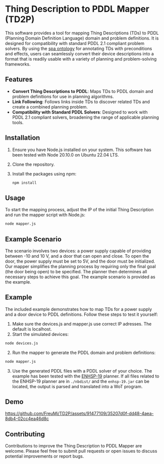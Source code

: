 # Thing Description to PDDL Mapper (TD2P)

This software provides a tool for mapping Thing Descriptions (TDs) to PDDL (Planning Domain Definition Language) domain and problem definitions. It is designed for compatibility with standard PDDL 2.1 compliant problem solvers. By using the [spa ontology](https://paul.ti.rw.fau.de/~jo00defe/voc/spa) for annotating TDs with preconditions and effects, users can seamlessly convert their device descriptions into a format that is readily usable with a variety of planning and problem-solving frameworks.

## Features

- **Convert Thing Descriptions to PDDL**: Maps TDs to PDDL domain and problem definitions for use in planning algorithms.
- **Link Following**: Follows links inside TDs to discover related TDs and create a combined planning problem.
- **Compatibility with Standard PDDL Solvers**: Designed to work with PDDL 2.1 compliant solvers, broadening the range of applicable planning tools.

## Installation

1. Ensure you have Node.js installed on your system. This software has been tested with Node 20.10.0 on Ubuntu 22.04 LTS.
2. Clone the repository.
3. Install the packages using npm:

    ```bash
    npm install
    ```

## Usage

To start the mapping process, adjust the IP of the initial Thing Description and run the mapper script with Node.js:

```bash
node mapper.js
```

## Example Scenario
The scenario involves two devices: a power supply capable of providing between -10 and 10 V, and a door that can open and close. To open the door, the power supply must be set to 5V, and the door must be initialized. Our mapper simplifies the planning process by requiring only the final goal (the door being open) to be specified. The planner then determines all necessary steps to achieve this goal. The example scenario is provided as the example.

## Example
The included example demonstrates how to map TDs for a power supply and a door device to PDDL definitions. Follow these steps to test it yourself:

1. Make sure the devices.js and mapper.js use correct IP adresses. The default is localhost. 
1. Start the simulated devices:
```bash
node devices.js
```
2. Run the mapper to generate the PDDL domain and problem definitions:
```bash
node mapper.js
```
3. Use the generated PDDL files with a PDDL solver of your choice. The example has been tested with the [ENHSP-19](https://sites.google.com/view/enhsp/) planner. If all files related to the ENHSP-19 planner are in ```./nbdist/``` and the ```enhsp-19.jar``` can be located, the output is parsed and translated into a WoT program.

## Demo 


https://github.com/FreuMi/TD2P/assets/91477109/35207d0f-dd48-4aea-8db4-02cc4ea46d8c



## Contributing
Contributions to improve the Thing Description to PDDL Mapper are welcome. Please feel free to submit pull requests or open issues to discuss potential improvements or report bugs.
